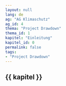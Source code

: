 ```yaml
---
layout: null
lang: de
ag: "AG Klimaschutz"
ag_id: 4
thema: "Project Drawdown"
thema_id: 1
kapitel: "Einleitung"
kapitel_id: 0
permalink: false
tags:
- "Project Drawdown"
---
```


## {{ kapitel }}
